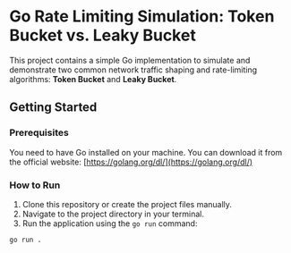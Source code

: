 # Go Rate Limiting Simulation: Token Bucket vs. Leaky Bucket

This project contains a simple Go implementation to simulate and demonstrate two common network traffic shaping and rate-limiting algorithms: **Token Bucket** and **Leaky Bucket**.

## Getting Started

### Prerequisites

You need to have Go installed on your machine. You can download it from the official website: [https://golang.org/dl/](https://golang.org/dl/)

### How to Run

1.  Clone this repository or create the project files manually.
2.  Navigate to the project directory in your terminal.
3.  Run the application using the `go run` command:

```bash
go run .